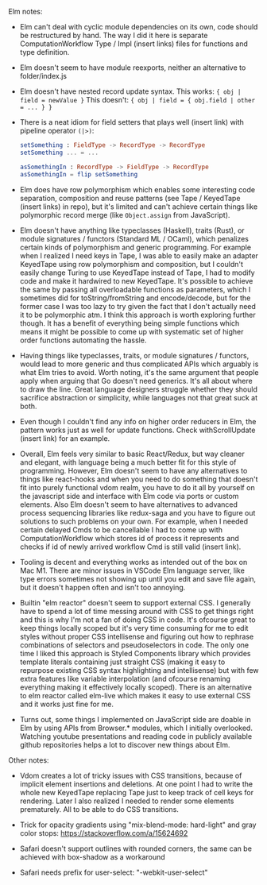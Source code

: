 Elm notes:

* Elm can't deal with cyclic module dependencies on its own, code should be restructured by hand. The way I did it here is separate ComputationWorkflow Type / Impl (insert links) files for functions and type definition.

* Elm doesn't seem to have module reexports, neither an alternative to folder/index.js

* Elm doesn't have nested record update syntax.
This works: `{ obj | field = newValue }`
This doesn't: `{ obj | field = { obj.field | other = ... } }`

* There is a neat idiom for field setters that plays well (insert link) with pipeline operator `(|>)`:

  ```elm
  setSomething : FieldType -> RecordType -> RecordType
  setSomething ... = ...

  asSomethingIn : RecordType -> FieldType -> RecordType
  asSomethingIn = flip setSomething
  ```

* Elm does have row polymorphism which enables some interesting code separation, composition and reuse patterns (see Tape / KeyedTape (insert links) in repo), but it's limited and can't achieve certain things like polymorphic record merge (like `Object.assign` from JavaScript).

* Elm doesn't have anything like typeclasses (Haskell), traits (Rust), or module signatures / functors (Standard ML / OCaml), which penalizes certain kinds of polymorphism and generic programming. For example when I realized I need keys in Tape, I was able to easily make an adapter KeyedTape using row polymorphism and composition, but I couldn't easily change Turing to use KeyedTape instead of Tape, I had to modify code and make it hardwired to new KeyedTape. It's possible to achieve the same by passing all overloadable functions as parameters, which I sometimes did for toString/fromString and encode/decode, but for the former case I was too lazy to try given the fact that I don't actually need it to be polymorphic atm. I think this approach is worth exploring further though. It has a benefit of everything being simple functions which means it might be possible to come up with systematic set of higher order functions automating the hassle.

* Having things like typeclasses, traits, or module signatures / functors, would lead to more generic and thus complicated APIs which arguably is what Elm tries to avoid. Worth noting, it's the same argument that people apply when arguing that Go doesn't need generics. It's all about where to draw the line. Great language designers struggle whether they should sacrifice abstraction or simplicity, while languages not that great suck at both.

* Even though I couldn't find any info on higher order reducers in Elm, the pattern works just as well for update functions. Check withScrollUpdate (insert link) for an example.

* Overall, Elm feels very similar to basic React/Redux, but way cleaner and elegant, with language being a much better fit for this style of programming. However, Elm doesn't seem to have any alternatives to things like react-hooks and when you need to do something that doesn't fit into purely functional vdom realm, you have to do it all by yourself on the javascript side and interface with Elm code via ports or custom elements. Also Elm doesn't seem to have alternatives to advanced process sequencing libraries like redux-saga and you have to figure out solutions to such problems on your own. For example, when I needed certain delayed Cmds to be cancellable I had to come up with ComputationWorkflow which stores id of process it represents and checks if id of newly arrived workflow Cmd is still valid (insert link).

* Tooling is decent and everything works as intended out of the box on Mac M1. There are minor issues in VSCode Elm language server, like type errors sometimes not showing up until you edit and save file again, but it doesn't happen often and isn't too annoying.

* Builtin "elm reactor" doesn't seem to support external CSS. I generally have to spend a lot of time messing around with CSS to get things right and this is why I'm not a fan of doing CSS in code. It's ofcourse great to keep things locally scoped but it's very time consuming for me to edit styles without proper CSS intellisense and figuring out how to rephrase combinations of selectors and pseudoselectors in code. The only one time I liked this approach is Styled Components library which provides template literals containing just straight CSS (making it easy to repurpose existing CSS syntax highlighting and intellisense) but with few extra features like variable interpolation (and ofcourse renaming everything making it effectively locally scoped). There is an alternative to elm reactor called elm-live which makes it easy to use external CSS and it works just fine for me.

* Turns out, some things I implemented on JavaScript side are doable in Elm by using APIs from Browser.* modules, which I initially overlooked. Watching youtube presentations and reading code in publicly available github repositories helps a lot to discover new things about Elm.

Other notes:

* Vdom creates a lot of tricky issues with CSS transitions, because of implicit element insertions and deletions. At one point I had to write the whole new KeyedTape replacing Tape just to keep track of cell keys for rendering. Later I also realized I needed to render some elements prematurely. All to be able to do CSS transitions.

* Trick for opacity gradients using "mix-blend-mode: hard-light" and gray color stops: https://stackoverflow.com/a/15624692

* Safari doesn't support outlines with rounded corners, the same can be achieved with box-shadow as a workaround

* Safari needs prefix for user-select: "-webkit-user-select"
